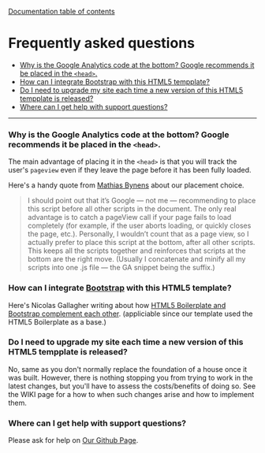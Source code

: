 [Documentation table of contents](TOC.md)

# Frequently asked questions

* [Why is the Google Analytics code at the bottom? Google recommends it be
  placed in the `<head>`.](#why-is-the-google-analytics-code-at-the-bottom-google-recommends-it-be-placed-in-the-head)
* [How can I integrate Bootstrap with this HTML5 tempplate?](#how-can-i-integrate-bootstrap-with-html5-boilerplate)
* [Do I need to upgrade my site each time a new version of this HTML5 tempplate is
  released?](#do-i-need-to-upgrade-my-site-each-time-a-new-version-of-html5-boilerplate-is-released)
* [Where can I get help with support
  questions?](#where-can-i-get-help-with-support-questions)

---

### Why is the Google Analytics code at the bottom? Google recommends it be placed in the `<head>`.

The main advantage of placing it in the `<head>` is that you will track the
user's `pageview` even if they leave the page before it has been fully loaded.

Here's a handy quote from [Mathias Bynens](https://mathiasbynens.be/notes/async-analytics-snippet#comment-50) about our placement choice.
>I should point out that it’s Google — not me — recommending to place this
script before all other scripts in the document. The only real advantage is to
catch a pageView call if your page fails to load completely (for example, if
the user aborts loading, or quickly closes the page, etc.). Personally, I
wouldn’t count that as a page view, so I actually prefer to place this script
at the bottom, after all other scripts. This keeps all the scripts together and
reinforces that scripts at the bottom are the right move. (Usually I
concatenate and minify all my scripts into one .js file — the GA snippet being
the suffix.)

### How can I integrate [Bootstrap](https://getbootstrap.com/) with this HTML5 template?

Here's Nicolas Gallagher writing about how [HTML5 Boilerplate and Bootstrap complement each
other](https://www.quora.com/Is-Bootstrap-a-complement-or-an-alternative-to-HTML5-Boilerplate-or-viceversa/answer/Nicolas-Gallagher). (appliciable since our template used the HTML5 Boilerplate as a base.)

### Do I need to upgrade my site each time a new version of this HTML5 tempplate is released?

No, same as you don't normally replace the foundation of a house once it
was built. However, there is nothing stopping you from trying to work in the
latest changes, but you'll have to assess the costs/benefits of doing so.
See the WIKI page for a how to when such changes arise and how to implement them.

### Where can I get help with support questions?

Please ask for help on
[Our Github Page](https://github.com/mooseheadstudio).
